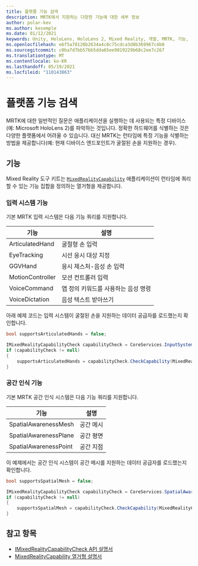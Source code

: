 ```yaml
---
title: 플랫폼 기능 검색
description: MRTK에서 지원하는 다양한 기능에 대한 세부 정보
author: polar-kev
ms.author: kesemple
ms.date: 01/12/2021
keywords: Unity, HoloLens, HoloLens 2, Mixed Reality, 개발, MRTK, 기능,
ms.openlocfilehash: e6f5a70120b2634a4c8c75cdca3d8b369967c4b0
ms.sourcegitcommit: c0ba7d7bb57bb5dda65ee9019229b68c2ee7c267
ms.translationtype: MT
ms.contentlocale: ko-KR
ms.lasthandoff: 05/19/2021
ms.locfileid: "110143863"
---
```

# <a name="detecting-platform-capabilities"></a>플랫폼 기능 검색

MRTK에 대한 일반적인 질문은 애플리케이션을 실행하는 데 사용되는 특정 디바이스(예: Microsoft HoloLens 2)를 파악하는 것입니다. 정확한 하드웨어를 식별하는 것은 다양한 플랫폼에서 어려울 수 있습니다. 대신 MRTK는 런타임에 특정 기능을 식별하는 방법을 제공합니다(예: 현재 디바이스 엔드포인트가 굴절된 손을 지원하는 경우).

## <a name="capabilities"></a>기능

Mixed Reality 도구 키트는 [`MixedRealityCapability`](xref:Microsoft.MixedReality.Toolkit.MixedRealityCapability) 애플리케이션이 런타임에 쿼리할 수 있는 기능 집합을 정의하는 열거형을 제공합니다.

### <a name="input-system-capabilities"></a>입력 시스템 기능

기본 MRTK 입력 시스템은 다음 기능 쿼리를 지원합니다.

| 기능 | 설명 |
|---|---|
| ArticulatedHand | 굴절형 손 입력 |
| EyeTracking | 시선 응시 대상 지정 |
| GGVHand | 응시 제스처-음성 손 입력 |
| MotionController | 모션 컨트롤러 입력 |
| VoiceCommand | 앱 정의 키워드를 사용하는 음성 명령 |
| VoiceDictation | 음성 텍스트 받아쓰기 |

아래 예제 코드는 입력 시스템이 굴절된 손을 지원하는 데이터 공급자를 로드했는지 확인합니다.

```c#
bool supportsArticulatedHands = false;

IMixedRealityCapabilityCheck capabilityCheck = CoreServices.InputSystem as IMixedRealityCapabilityCheck;
if (capabilityCheck != null)
{
    supportsArticulatedHands = capabilityCheck.CheckCapability(MixedRealityCapability.ArticulatedHand);
}
```

### <a name="spatial-awareness-capabilities"></a>공간 인식 기능

기본 MRTK 공간 인식 시스템은 다음 기능 쿼리를 지원합니다.

| 기능 | 설명 |
|---|---|
| SpatialAwarenessMesh | 공간 메시 |
| SpatialAwarenessPlane | 공간 평면 |
| SpatialAwarenessPoint | 공간 지점 |

이 예제에서는 공간 인식 시스템이 공간 메시를 지원하는 데이터 공급자를 로드했는지 확인합니다.

```c#
bool supportsSpatialMesh = false;

IMixedRealityCapabilityCheck capabilityCheck = CoreServices.SpatialAwarenessSystem as IMixedRealityCapabilityCheck;
if (capabilityCheck != null)
{
    supportsSpatialMesh = capabilityCheck.CheckCapability(MixedRealityCapability.SpatialAwarenessMesh);
}
```

## <a name="see-also"></a>참고 항목

- [IMixedRealityCapabilityCheck API 설명서](xref:Microsoft.MixedReality.Toolkit.IMixedRealityCapabilityCheck)
- [MixedRealityCapability 열거형 설명서](xref:Microsoft.MixedReality.Toolkit.MixedRealityCapability)
